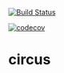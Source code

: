 [![Build Status](https://travis-ci.com/fontikar/circus.svg?branch=master)](https://travis-ci.com/fontikar/circus)

[![codecov](https://codecov.io/gh/fontikar/circus/branch/master/graph/badge.svg)](https://codecov.io/gh/fontikar/circus)

# circus